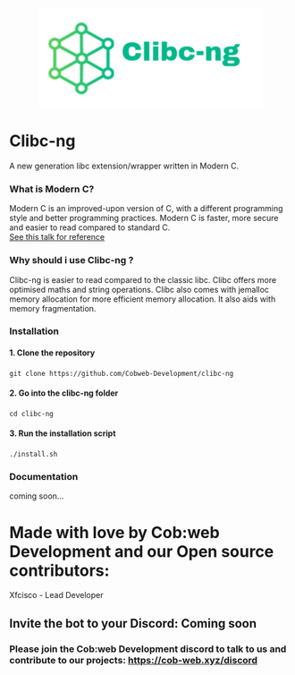 <p align="center">
  <img width="400" height="180" src="logo.png">
</p>

# Clibc-ng
A new generation libc extension/wrapper written in Modern C.

### What is Modern C?
Modern C is an improved-upon version of C, with a different programming style and better programming practices. Modern C is faster, more secure and easier to read compared to standard C.\
[See this talk for reference](https://www.youtube.com/watch?v=QpAhX-gsHMs)

### Why should i use Clibc-ng ?
Clibc-ng is easier to read compared to the classic libc. Clibc offers more optimised maths and string operations. Clibc also comes with jemalloc memory allocation for more efficient memory allocation. It also aids with memory fragmentation.

### Installation
#### 1. Clone the repository
`git clone https://github.com/Cobweb-Development/clibc-ng`
#### 2. Go into the clibc-ng folder
`cd clibc-ng`
#### 3. Run the installation script
`./install.sh`

### Documentation
coming soon...


# Made with love by Cob:web Development and our Open source contributors:

Xfcisco - Lead Developer

## Invite the bot to your Discord: Coming soon

### Please join the Cob:web Development discord to talk to us and contribute to our projects: https://cob-web.xyz/discord
